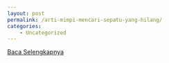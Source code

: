 ```yaml
---
layout: post
permalink: /arti-mimpi-mencari-sepatu-yang-hilang/
categories:
    - Uncategorized
---
```


[Baca Selengkapnya](/09)